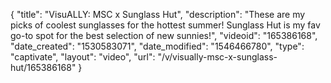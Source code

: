 {
    "title": "VisuALLY: MSC x Sunglass Hut",
    "description": "These are my picks of coolest sunglasses for the hottest summer! Sunglass Hut is my fav go-to spot for the best selection of new sunnies!",
    "videoid": "165386168",
    "date_created": "1530583071",
    "date_modified": "1546466780",
    "type": "captivate",
    "layout": "video",
    "url": "\/v\/visually-msc-x-sunglass-hut\/165386168"
}